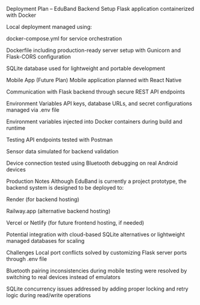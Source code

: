 Deployment Plan – EduBand
Backend Setup
Flask application containerized with Docker

Local deployment managed using:

docker-compose.yml for service orchestration

Dockerfile including production-ready server setup with Gunicorn and Flask-CORS configuration

SQLite database used for lightweight and portable development

Mobile App (Future Plan)
Mobile application planned with React Native

Communication with Flask backend through secure REST API endpoints

Environment Variables
API keys, database URLs, and secret configurations managed via .env file

Environment variables injected into Docker containers during build and runtime

Testing
API endpoints tested with Postman

Sensor data simulated for backend validation

Device connection tested using Bluetooth debugging on real Android devices

Production Notes
Although EduBand is currently a project prototype, the backend system is designed to be deployed to:

Render (for backend hosting)

Railway.app (alternative backend hosting)

Vercel or Netlify (for future frontend hosting, if needed)

Potential integration with cloud-based SQLite alternatives or lightweight managed databases for scaling

Challenges
Local port conflicts solved by customizing Flask server ports through .env file

Bluetooth pairing inconsistencies during mobile testing were resolved by switching to real devices instead of emulators

SQLite concurrency issues addressed by adding proper locking and retry logic during read/write operations
